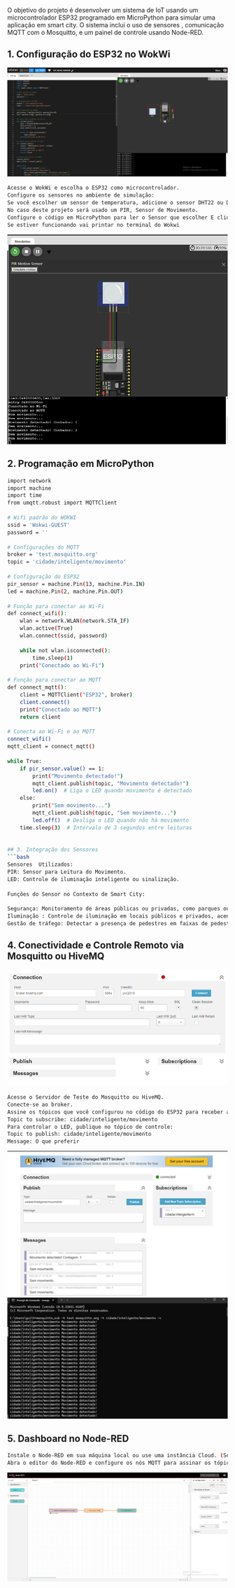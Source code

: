 O objetivo do projeto é desenvolver um sistema de IoT usando um microcontrolador ESP32 programado em MicroPython para simular uma aplicação em smart city. O sistema inclui o uso de sensores , comunicação MQTT com o Mosquitto, e um painel de controle usando Node-RED.

## 1. Configuração do ESP32 no WokWi
![wOKWI](assets/Wokwi.png)

```bash
Acesse o WokWi e escolha o ESP32 como microcontrolador.
Configure os sensores no ambiente de simulação:
Se você escolher um sensor de temperatura, adicione o sensor DHT22 ou DHT11.
No caso deste projeto será usado um PIR, Sensor de Movimento.
Configure o código em MicroPython para ler o Sensor que escolher E clique no Botão de PLAY/RUN.
Se estiver funcionando vai printar no terminal do Wokwi
```
![200OK](assets/200OK.png)

## 2. Programação em MicroPython
```bash
import network
import machine
import time
from umqtt.robust import MQTTClient  

# Wifi padrão do WOKWI 
ssid = 'Wokwi-GUEST'
password = ''

# Configurações do MQTT
broker = 'test.mosquitto.org'
topic = 'cidade/inteligente/movimento'

# Configuração do ESP32
pir_sensor = machine.Pin(13, machine.Pin.IN)
led = machine.Pin(2, machine.Pin.OUT)

# Função para conectar ao Wi-Fi
def connect_wifi():
    wlan = network.WLAN(network.STA_IF)
    wlan.active(True)
    wlan.connect(ssid, password)

    while not wlan.isconnected():
        time.sleep(1)
    print("Conectado ao Wi-Fi")

# Função para conectar ao MQTT
def connect_mqtt():
    client = MQTTClient("ESP32", broker)
    client.connect()
    print("Conectado ao MQTT")
    return client

# Conecta ao Wi-Fi e ao MQTT
connect_wifi()
mqtt_client = connect_mqtt()

while True:
    if pir_sensor.value() == 1:
        print("Movimento detectado!")
        mqtt_client.publish(topic, "Movimento detectado!")
        led.on()  # Liga o LED quando movimento é detectado
    else:
        print("Sem movimento...")
        mqtt_client.publish(topic, "Sem movimento...")
        led.off()  # Desliga o LED quando não há movimento
    time.sleep(3)  # Intervalo de 3 segundos entre leituras


## 3. Integração dos Sensores
```bash
Sensores  Utilizados:
PIR: Sensor para Leitura do Movimento.
LED: Controle de iluminação inteligente ou sinalização.

Funções do Sensor no Contexto de Smart City:

Segurança: Monitoramento de áreas públicas ou privadas, como parques ou estacionamentos, para identificar presença de atividasdes suspeitas.
Iluminação : Controle de iluminação em locais públicos e privados, acendendo luzes quando há movimento e apagando quando não há, economizando energia.
Gestão de tráfego: Detectar a presença de pedestres em faixas de pedestres, otimizando semáforos e sistemas de tráfego.
```

## 4. Conectividade e Controle Remoto via Mosquitto ou HiveMQ
![MQTT](assets/HIVEMQ.png)


```bash
Acesse o Servidor de Teste do Mosquitto ou HiveMQ.
Conecte-se ao broker.
Assine os tópicos que você configurou no código do ESP32 para receber as leituras de movimento:
Topic to subscribe: cidade/inteligente/movimento
Para controlar o LED, publique no tópico de controle:
Topic to publish: cidade/inteligente/movimento
Message: O que preferir
```
![MQTT200](assets/MQTT200.png)
![Mosquitto200](assets/Mosquitto.png)

## 5. Dashboard no Node-RED
```bash
Instale o Node-RED em sua máquina local ou use uma instância Cloud. (Será instalado na máquina local, caso queira instalar https://nodejs.org/pt)
Abra o editor do Node-RED e configure os nós MQTT para assinar os tópicos de movimento.

```

![Nodered](assets/node.png)
